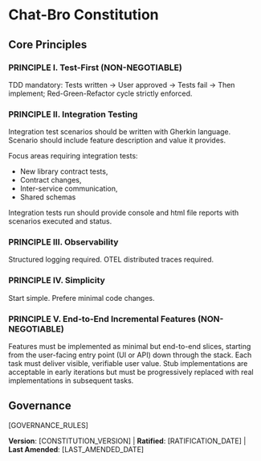 # Chat-Bro Constitution


## Core Principles

### PRINCIPLE I. Test-First (NON-NEGOTIABLE)
TDD mandatory: Tests written → User approved → Tests fail → Then implement; 
Red-Green-Refactor cycle strictly enforced.


### PRINCIPLE II. Integration Testing
Integration test scenarios should be written with Gherkin language. Scenario should include 
feature description and value it provides.

Focus areas requiring integration tests: 
- New library contract tests, 
- Contract changes, 
- Inter-service communication, 
- Shared schemas

Integration tests run should provide console and html file reports with scenarios executed and status.


### PRINCIPLE III. Observability
Structured logging required. OTEL distributed traces required.


### PRINCIPLE IV. Simplicity
Start simple. Prefere minimal code changes.


### PRINCIPLE V. End-to-End Incremental Features (NON-NEGOTIABLE)
Features must be implemented as minimal but end-to-end slices, starting from the user-facing entry point (UI or API) down through the stack. Each task must deliver visible, verifiable user value.
Stub implementations are acceptable in early iterations but must be progressively replaced with real implementations in subsequent tasks.


## Governance
<!-- Example: Constitution supersedes all other practices; Amendments require documentation, approval, migration plan -->

[GOVERNANCE_RULES]
<!-- Example: All PRs/reviews must verify compliance; Complexity must be justified; Use [GUIDANCE_FILE] for runtime development guidance -->

**Version**: [CONSTITUTION_VERSION] | **Ratified**: [RATIFICATION_DATE] | **Last Amended**: [LAST_AMENDED_DATE]
<!-- Example: Version: 2.1.1 | Ratified: 2025-06-13 | Last Amended: 2025-07-16 -->
